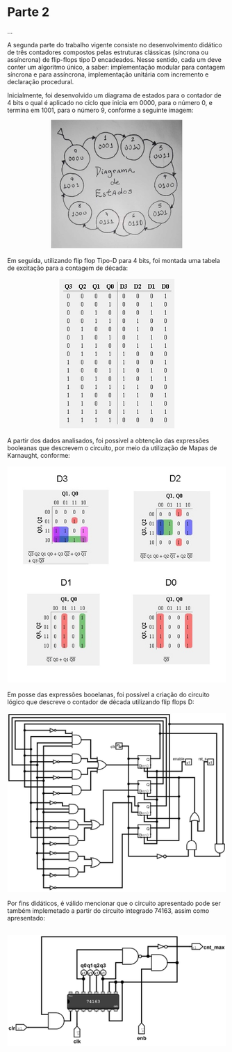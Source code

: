 # Parte 2
 ...

 A segunda parte do trabalho vigente consiste no desenvolvimento didático de três contadores compostos pelas estruturas clássicas (síncrona ou assíncrona) de flip-flops tipo D encadeados. Nesse sentido, cada um deve conter um algoritmo único, a saber: implementação modular para contagem síncrona e para assíncrona, implementação unitária com incremento e declaração procedural. <br> 

Inicialmente, foi desenvolvido um diagrama de estados para o contador de 4 bits o qual é aplicado no ciclo que inicia em 0000, para o número 0, e termina em 1001, para o número 9, conforme a seguinte imagem:<br>

<div align ="center">
    <img src ="img/Diagrama.jpeg" style="max-width: 60%;" alt="Diagrama-de-Estado">
</div>

<br>
Em seguida, utilizando flip flop Tipo-D para 4 bits, foi montada uma tabela de excitação para a contagem de década: <br><br>

<div align ="center">
    <img src ="img/tabelav.jpeg" style="max-width: 200%;" alt="tabelav">
</div>

<br>
A partir dos dados analisados, foi possível a obtenção das expressões booleanas que descrevem o circuito, por meio da utilização de Mapas de Karnaught, conforme: <br><br>

<div align ="center">
    <img src ="img/mapa_k.jpeg" style="max-width: 100%;" alt="mapa-k">
</div>

<br>
Em posse das expressões booelanas, foi possível a criação do circuito lógico que descreve o contador de década utilizando flip flops D: <br> <br>
<div align ="center">
    <img src ="img/Circ3.jpeg" style="max-width: 100%;" alt="Circuito-1">
</div>

Por fins didáticos, é válido mencionar que o circuito apresentado pode ser também implemetado a partir do circuito integrado 74163, assim como apresentado: <br> <br>
<div align ="center">
    <img src ="img/Circ1.jpeg" style="max-width: 100%;" alt="Circuito-3">
</div>
